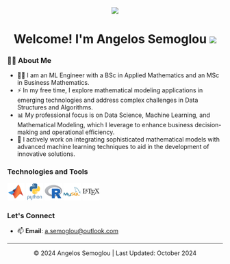<div id="header" align="center">
  <img src="https://media.giphy.com/media/dWesBcTLavkZuG35MI/giphy.gif" width="370"/> 
</div>

<h1>
  <div align="center"> Welcome! I'm Angelos Semoglou
    <img src="https://media.giphy.com/media/hvRJCLFzcasrR4ia7z/giphy.gif" width="30px"/>
  </h1>

### :man_technologist: About Me 
- :man_student: I am an ML Engineer with a BSc in Applied Mathematics and an MSc in Business Mathematics.
- ⚡ In my free time, I explore mathematical modeling applications in emerging technologies and address complex challenges in Data Structures and Algorithms.
- 📊 My professional focus is on Data Science, Machine Learning, and Mathematical Modeling, which I leverage to enhance business decision-making and operational efficiency.
- 🔬 I actively work on integrating sophisticated mathematical models with advanced machine learning techniques to aid in the development of innovative solutions.

### Technologies and Tools
<img src="https://github.com/devicons/devicon/blob/master/icons/matlab/matlab-original.svg" title="Matlab" alt="Matlab logo" width="40" height="40"/>
<img src="https://github.com/devicons/devicon/blob/master/icons/python/python-original-wordmark.svg" title="Python" alt="Python logo" width="40" height="40"/>
<img src="https://github.com/devicons/devicon/blob/master/icons/r/r-original.svg" title="R" alt="R logo" width="40" height="40"/>
<img src="https://github.com/devicons/devicon/blob/master/icons/mysql/mysql-original-wordmark.svg" title="MySQL" alt="MySQL logo" width="40" height="40"/>
<img src="https://github.com/devicons/devicon/blob/master/icons/latex/latex-original.svg" title="Latex" alt="Latex logo" width="40" height="40"/>

### Let's Connect
- 📫 **Email**: [a.semoglou@outlook.com](mailto:a.semoglou@outlook.com)

</div>

<footer>
  <hr>
  <p align="center">© 2024 Angelos Semoglou | Last Updated: October 2024</p>
</footer>
